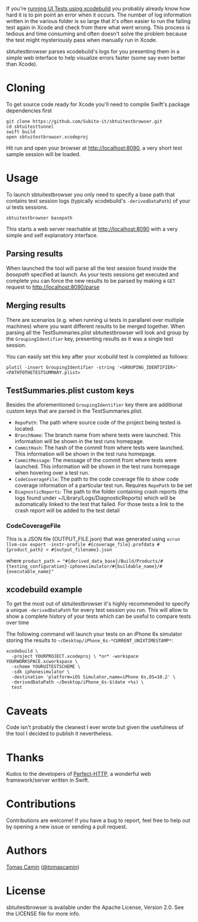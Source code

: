
If you're [running UI Tests using xcodebuild](https://developer.apple.com/library/content/documentation/DeveloperTools/Conceptual/testing_with_xcode/chapters/08-automation.html) you probably already know how hard it is to pin point an error when it occurs. The number of log information written in the various folder is so large that it's often easier to run the failing test again in Xcode and check from there what went wrong. This process is tedious and time consuming and often doesn't solve the problem because the test might mysteriously pass when manually run in Xcode.

sbtuitestbrowser parses xcodebuild's logs for you presenting them in a simple web interface to help visualize errors faster (some say even better than Xcode).

# Cloning
To get source code ready for Xcode you'll need to compile Swift's package dependencies first
```
git clone https://github.com/Subito-it/sbtuitestbrowser.git
cd sbtuitesttunnel
swift build
open sbtuitestbrowser.xcodeproj
```

Hit run and open your browser at [http://localhost:8090](http://localhost:8090), a very short test sample session will be loaded.

# Usage
To launch sbtuitestbrowser you only need to specify a base path that contains test session logs (typically xcodebuild's `-derivedDataPath`) of your ui tests sessions.

    sbtuitestbrowser basepath

This starts a web server reachable at [http://localhost:8090](http://localhost:8090) with a very simple and self explanatory interface.

## Parsing results
When launched the tool will parse all the test session found inside the _basepath_ specified at launch. As your tests sessions get executed and complete you can force the new results to be parsed by making a `GET` request to [http://localhost:8090/parse](http://localhost:8090/parse)

## Merging results
There are scenarios (e.g. when running ui tests in parallarel over multiple machines) where you want different results to be merged together. When parsing all the TestSummaries.plist sbtuitestbrowser will look and group by the `GroupingIdentifier` key, presenting results as it was a single test session.

You can easily set this key after your xcobuild test is completed as follows:

`plutil -insert GroupingIdentifier -string '<GROUPING_IDENTIFIER>' <PATHTOTHETESTSUMMARY.plist>`

## TestSummaries.plist custom keys
Besides the aforementioned `GroupingIdentifier` key there are additional custom keys that are parsed in the TestSummaries.plist.

- `RepoPath`: The path where source code of the project being tested is located.
- `BranchName`: The branch name from where tests were launched. This information will be shown in the test runs homepage.
- `CommitHash`: The hash of the commit from where tests were launched. This information will be shown in the test runs homepage.
- `CommitMessage`: The message of the commit from where tests were launched. This information will be shown in the test runs homepage when hovering over a test run.
- `CodeCoverageFile`: The path to the code coverage file to show code coverage information of a particular test run. Requires `RepoPath` to be set
- `DiagnosticReports`: The path to the folder containing crash reports (the logs found under ~/Library/Logs/DiagnosticReports) which will be automatically linked to the test that failed. For those tests a link to the crash report will be added to the test detail

### CodeCoverageFile
This is a JSON file (OUTPUT_FILE.json) that was generated using `xcrun llvm-cov export -instr-profile #{coverage_file}.profdata #{product_path} > #{output_filename}.json`

where `product_path = "#{derived_data_base}/Build/Products/#{testing_configuration}-iphonesimulator/#{buildable_name}/#{executable_name}"`


## xcodebuild example
To get the most out of sbtuitestbrowser it's highly recommended to specify a unique `-derivedDataPath` for every test session you run. This will allow to show a complete history of your tests which can be useful to compare tests over time

The following command will launch your tests on an iPhone 6s simulator storing the results to `~/Desktop/iPhone_6s-*CURRENT_UNIXTIMESTAMP*`:

    xcodebuild \
      -project YOURPROJECT.xcodeproj \ *or* -workspace YOURWORKSPACE.xcworkspace \
      -scheme YOURUITESTSCHEME \
      -sdk iphonesimulator \
      -destination 'platform=iOS Simulator,name=iPhone 6s,OS=10.2' \
      -derivedDataPath ~/Desktop/iPhone_6s-$(date +%s) \
      test

# Caveats
Code isn't probably the cleanest I ever wrote but given the usefulness of the tool I decided to publish it nevertheless.

# Thanks
Kudos to the developers of [Perfect-HTTP](https://www.perfect.org), a wonderful web framework/server written in Swift.

# Contributions
Contributions are welcome! If you have a bug to report, feel free to help out by opening a new issue or sending a pull request.

# Authors
[Tomas Camin](https://github.com/tcamin) ([@tomascamin](https://twitter.com/tomascamin))

# License
sbtuitestbrowser is available under the Apache License, Version 2.0. See the LICENSE file for more info.








